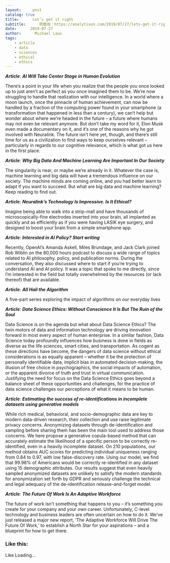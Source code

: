 ```yaml
---
layout:     post
catalog: true
title:      Let’s get it right
subtitle:      转载自：https://analytixon.com/2019/07/27/lets-get-it-right-52/
date:      2019-07-27
author:      Michael Laux
tags:
    - article
    - data
    - sciences
    - ethical
    - ethics
---
```


***Article***: ***AI Will Take Center Stage in Human Evolution***

There’s a point in your life when you realize that the people you once looked up to just aren’t as perfect as you once imagined them to be. We’re now struggling to handle that realization with our intelligence. In a world where a moon launch, once the pinnacle of human achievement, can now be handled by a fraction of the computing power found in your smartphone (a transformation that happened in less than a century), we can’t help but wonder about where we’re headed in the future – a future where humans may not even be relevant anymore. But don’t take my word for it, Elon Musk even made a documentary on it, and it’s one of the reasons why he got involved with Neuralink. The future isn’t here yet, though, and there’s still time for us as a civilization to find ways to keep ourselves relevant – particularly in regards to our cognitive relevance, which is what got us here in the first place.

***Article***: ***Why Big Data And Machine Learning Are Important In Our Society***

The singularity is near, or maybe we’re already in it. Whatever the case is, machine learning and big data will have a tremendous influence on our society. The machine minds are coming online, and you had better learn to adapt if you want to succeed. But what are big data and machine learning? Keep reading to find out.

***Article***: ***Neuralink’s Technology Is Impressive. Is It Ethical?***

Imagine being able to walk into a strip-mall and have thousands of microscopically-fine electrodes inserted into your brain, all implanted as quickly and as efficiently as if you were having LASIK eye surgery, and designed to boost your brain from a simple smartphone app.

***Article***: ***Interested in AI Policy? Start writing***

Recently, OpenAI’s Amanda Askell, Miles Brundage, and Jack Clark joined Rob Wiblin on the 80,000 hours podcast to discuss a wide range of topics related to AI philosophy. policy, and publication norms. During the conversation, they also discussed where to start if you’re trying to understand AI and AI policy. It was a topic that spoke to me directly, since I’m interested in the field but totally overwhelmed by the resources (or lack thereof) that are available.

***Article***: ***All Hail the Algorithm***

A five-part series exploring the impact of algorithms on our everyday lives

***Article***: ***Data Science Ethics: Without Conscience It Is But The Ruin of the Soul***

Data Science is on the agenda but what about Data Science Ethics? The twin motors of data and information technology are driving innovation forward in most every aspect of human enterprise. In a similar fashion, Data Science today profoundly influences how business is done in fields as diverse as the life sciences, smart cities, and transportation. As cogent as these directions have become, the dangers of data science without ethical considerations is as equally apparent – whether it be the protection of personally identifiable data, implicit bias in automated decision-making, the illusion of free choice in psychographics, the social impacts of automation, or the apparent divorce of truth and trust in virtual communication. Justifying the need for focus on the Data Science Ethics goes beyond a balance sheet of these opportunities and challenges, for the practice of data science challenges our perceptions of what it means to be human.

***Article***: ***Estimating the success of re-identifications in incomplete datasets using generative models***

While rich medical, behavioral, and socio-demographic data are key to modern data-driven research, their collection and use raise legitimate privacy concerns. Anonymizing datasets through de-identification and sampling before sharing them has been the main tool used to address those concerns. We here propose a generative copula-based method that can accurately estimate the likelihood of a specific person to be correctly re-identified, even in a heavily incomplete dataset. On 210 populations, our method obtains AUC scores for predicting individual uniqueness ranging from 0.84 to 0.97, with low false-discovery rate. Using our model, we find that 99.98% of Americans would be correctly re-identified in any dataset using 15 demographic attributes. Our results suggest that even heavily sampled anonymized datasets are unlikely to satisfy the modern standards for anonymization set forth by GDPR and seriously challenge the technical and legal adequacy of the de-identification release-and-forget model.

***Article***: ***The Future Of Work Is An Adaptive Workforce***

The future of work isn’t something that happens to you – it’s something you create for your company and your own career. Unfortunately, C-level technology and business leaders are often uncertain on how to do it. We’ve just released a major new report, ‘The Adaptive Workforce Will Drive The Future Of Work,’ to establish a North Star for your aspirations – and a blueprint for how to get there.

### Like this:

Like Loading...

